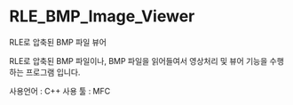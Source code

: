 # RLE_BMP_Image_Viewer
RLE로 압축된 BMP 파일 뷰어

RLE로 압축된 BMP 파일이나, BMP 파일을 읽어들여서 영상처리 및 뷰어 기능을 수행하는 프로그램 입니다.

사용언어 : C++
사용 툴 : MFC
